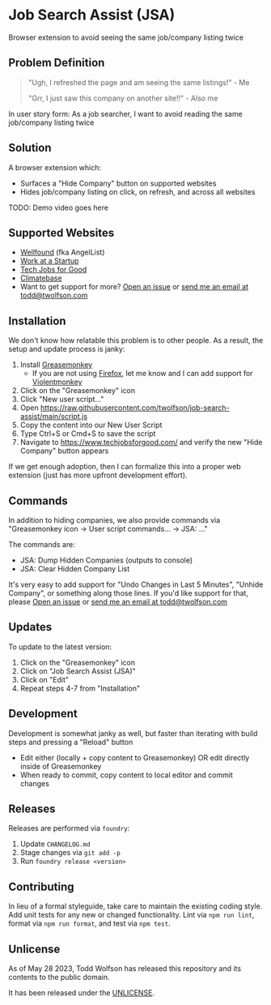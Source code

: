 # Job Search Assist (JSA)
Browser extension to avoid seeing the same job/company listing twice

## Problem Definition
> "Ugh, I refreshed the page and am seeing the same listings!" - Me
>
> "Grr, I just saw this company on another site!!" - Also me

In user story form: As a job searcher, I want to avoid reading the same job/company listing twice

## Solution
A browser extension which:
- Surfaces a "Hide Company" button on supported websites
- Hides job/company listing on click, on refresh, and across all websites

TODO: Demo video goes here
<!-- https://imgur.com/a/j81PXQu -->

## Supported Websites
- [Wellfound][] (fka AngelList)
- [Work at a Startup][]
- [Tech Jobs for Good][]
- [Climatebase][]
- Want to get support for more? [Open an issue][] or [send me an email at todd@twolfson.com](mailto:todd@twolfson.com)

[Wellfound]: https://wellfound.com/
[Work at a Startup]: https://www.workatastartup.com/
[Tech Jobs for Good]: https://www.techjobsforgood.com/
[Climatebase]: https://climatebase.org/
[Open an issue]: https://github.com/twolfson/job-search-assist/issues

## Installation
We don't know how relatable this problem is to other people. As a result, the setup and update process is janky:

1. Install [Greasemonkey][]
    - If you are not using [Firefox][], let me know and I can add support for [Violentmonkey][]
2. Click on the "Greasemonkey" icon
3. Click "New user script..."
4. Open <https://raw.githubusercontent.com/twolfson/job-search-assist/main/script.js>
5. Copy the content into our New User Script
6. Type Ctrl+S or Cmd+S to save the script
7. Navigate to <https://www.techjobsforgood.com/> and verify the new "Hide Company" button appears

If we get enough adoption, then I can formalize this into a proper web extension (just has more upfront development effort).

[Greasemonkey]: https://addons.mozilla.org/en-US/firefox/addon/greasemonkey/
[Firefox]: https://www.mozilla.org/en-US/firefox/new/
[Violentmonkey]: https://violentmonkey.github.io/get-it/

## Commands
In addition to hiding companies, we also provide commands via "Greasemonkey icon -> User script commands... -> JSA: ..."

The commands are:

- JSA: Dump Hidden Companies (outputs to console)
- JSA: Clear Hidden Company List

It's very easy to add support for "Undo Changes in Last 5 Minutes", "Unhide Company", or something along those lines. If you'd like support for that, please [Open an issue][] or [send me an email at todd@twolfson.com](mailto:todd@twolfson.com)

## Updates
To update to the latest version:

1. Click on the "Greasemonkey" icon
2. Click on "Job Search Assist (JSA)"
3. Click on "Edit"
4. Repeat steps 4-7 from "Installation"

## Development
Development is somewhat janky as well, but faster than iterating with build steps and pressing a "Reload" button

- Edit either (locally + copy content to Greasemonkey) OR edit directly inside of Greasemonkey
- When ready to commit, copy content to local editor and commit changes

## Releases
Releases are performed via `foundry`:

1. Update `CHANGELOG.md`
2. Stage changes via `git add -p`
3. Run `foundry release <version>`

## Contributing
In lieu of a formal styleguide, take care to maintain the existing coding style. Add unit tests for any new or changed functionality. Lint via `npm run lint`, format via `npm run format`, and test via `npm test`.

## Unlicense
As of May 28 2023, Todd Wolfson has released this repository and its contents to the public domain.

It has been released under the [UNLICENSE][].

[UNLICENSE]: UNLICENSE
